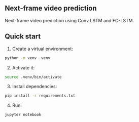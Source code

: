 ## Next-frame video prediction

Next-frame video prediction using Conv LSTM and FC-LSTM.


## Quick start

1. Create a virtual environment:
```bash
python -m venv .venv
```

2. Activate it:
```bash
source .venv/bin/activate
```

3. Install dependencies:
```bash
pip install -r requirements.txt
```

4. Run:
```bash
jupyter notebook
```
